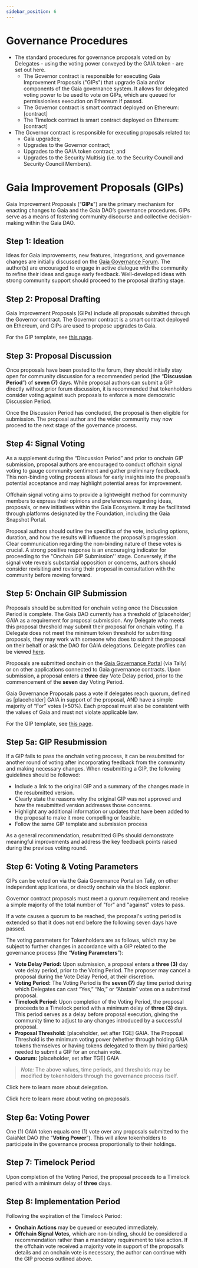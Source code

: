 ```yaml
---
sidebar_position: 6
---
```


# Governance Procedures
* The standard procedures for governance proposals voted on by Delegates - using the voting power conveyed by the GAIA token - are set out here.
  * The Governor contract is responsible for executing Gaia Improvement Proposals ("GIPs") that upgrade Gaia and/or components of the Gaia governance system. It allows for delegated voting power to be used to vote on GIPs, which are queued for permissionless execution on Ethereum if passed.
  * The Governor contract is smart contract deployed on Ethereum: [contract]
  * The Timelock contract is smart contract deployed on Ethereum: [contract]
* The Governor contract is responsible for executing proposals related to:
  * Gaia upgrades;
  * Upgrades to the Governor contract;
  * Upgrades to the GAIA token contract; and
  * Upgrades to the Security Multisig (i.e. to the Security Council and Security Council Members).

# Gaia Improvement Proposals (GIPs) 
Gaia Improvement Proposals (“**GIPs**") are the primary mechanism for enacting changes to Gaia and the Gaia DAO’s governance procedures. GIPs serve as a means of fostering community discourse and collective decision-making within the Gaia DAO. 

## Step 1: Ideation
Ideas for Gaia improvements, new features, integrations, and governance changes are initially discussed on the [Gaia Governance Forum](https://gov.gaianet.foundation/). The author(s) are encouraged to engage in active dialogue with the community to refine their ideas and gauge early feedback. Well-developed ideas with strong community support should proceed to the proposal drafting stage.

## Step 2: Proposal Drafting
Gaia Improvement Proposals (GIPs) include all proposals submitted through the Governor contract. The Governor contract is a smart contract deployed on Ethereum, and GIPs are used to propose upgrades to Gaia. 

For the GIP template, see [this page](https://gov.gaianet.foundation/t/gip-template/23).

## Step 3: Proposal Discussion
Once proposals have been posted to the forum, they should initially stay open for community discussion for a recommended period (the “**Discussion Period**”) of **seven (7)** days. While proposal authors can submit a GIP directly without prior forum discussion, it is recommended that tokenholders consider voting against such proposals to enforce a more democratic Discussion Period. 

Once the Discussion Period has concluded, the proposal is then eligible for submission. The proposal author and the wider community may now proceed to the next stage of the governance process.

## Step 4: Signal Voting
As a supplement during the “Discussion Period” and prior to onchain GIP submission, proposal authors are encouraged to conduct offchain signal voting to gauge community sentiment and gather preliminary feedback. This non-binding voting process allows for early insights into the proposal’s potential acceptance and may highlight potential areas for improvement.

Offchain signal voting aims to provide a lightweight method for community members to express their opinions and preferences regarding ideas, proposals, or new initiatives within the Gaia Ecosystem. It may be facilitated through platforms designated by the Foundation, including the Gaia Snapshot Portal.

Proposal authors should outline the specifics of the vote, including options, duration, and how the results will influence the proposal’s progression. Clear communication regarding the non-binding nature of these votes is crucial. A strong positive response is an encouraging indicator for proceeding to the "Onchain GIP Submission'' stage. Conversely, if the signal vote reveals substantial opposition or concerns, authors should consider revisiting and revising their proposal in consultation with the community before moving forward.

## Step 5: Onchain GIP Submission
Proposals should be submitted for onchain voting once the Discussion Period is complete. The Gaia DAO currently has a threshold of [placeholder] GAIA as a requirement for proposal submission. Any Delegate who meets this proposal threshold may submit their proposal for onchain voting. If a Delegate does not meet the minimum token threshold for submitting proposals, they may work with someone who does to submit the proposal on their behalf or ask the DAO for GAIA delegations. Delegate profiles can be viewed [here](https://www.tally.xyz/gov/gaianet/delegates).

Proposals are submitted onchain on the [Gaia Governance Portal](https://www.tally.xyz/gov/gaianet) (via Tally) or on other applications connected to Gaia governance contracts. Upon submission, a proposal enters a **three** day Vote Delay period, prior to the commencement of the **seven** day Voting Period.

Gaia Governance Proposals pass a vote if delegates reach quorum, defined as [placeholder] GAIA in support of the proposal, AND have a simple majority of “For” votes (>50%). Each proposal must also be consistent with the values of Gaia and must not violate applicable law. 

For the GIP template, see [this page](https://gov.gaianet.foundation/t/gip-template/23).

## Step 5a: GIP Resubmission
If a GIP fails to pass the onchain voting process, it can be resubmitted for another round of voting after incorporating feedback from the community and making necessary changes. When resubmitting a GIP, the following guidelines should be followed:

* Include a link to the original GIP and a summary of the changes made in the resubmitted version.
* Clearly state the reasons why the original GIP was not approved and how the resubmitted version addresses those concerns.
* Highlight any additional information or updates that have been added to the proposal to make it more compelling or feasible.
* Follow the same GIP template and submission process 

As a general recommendation, resubmitted GIPs should demonstrate meaningful improvements and address the key feedback points raised during the previous voting round.

## Step 6: Voting & Voting Parameters
GIPs can be voted on via the Gaia Governance Portal on Tally, on other independent applications, or directly onchain via the block explorer. 

Governor contract proposals must meet a quorum requirement and receive a simple majority of the total number of "for" and "against" votes  to pass.

If a vote causes a quorum to be reached, the proposal's voting period is extended so that it does not end before the following seven days have passed.

The voting parameters for Tokenholders are as follows, which may be subject to further changes in accordance with a GIP related to the governance process (the “**Voting Parameters**”):

* **Vote Delay Period:** Upon submission, a proposal enters a **three (3)** day vote delay period, prior to the Voting Period. The proposer may cancel a proposal during the Vote Delay Period, at their discretion.
* **Voting Period:** The Voting Period is the **seven (7)** day time period during which Delegates can cast “Yes,” “No,” or “Abstain” votes on a submitted proposal.
* **Timelock Period:** Upon completion of the Voting Period, the proposal proceeds to a Timelock period with a minimum delay of **three (3)** days. This period serves as a delay before proposal execution, giving the community time to adjust to any changes introduced by a successful proposal.
* **Proposal Threshold:** [placeholder, set after TGE] GAIA. The Proposal Threshold is the minimum voting power (whether through holding GAIA tokens themselves or having tokens delegated to them by third parties) needed to submit a GIP for an onchain vote.
* **Quorum:** [placeholder, set after TGE] GAIA

> _Note:_ The above values, time periods, and thresholds may be modified by tokenholders through the governance process itself.

Click here to learn more about delegation.

Click here to learn more about voting on proposals.

## Step 6a: Voting Power
One (1) GAIA token equals one (1) vote over any proposals submitted to the GaiaNet DAO (the “**Voting Power**”). This will allow tokenholders to participate in the governance process proportionally to their holdings.

## Step 7: Timelock Period
Upon completion of the Voting Period, the proposal proceeds to a Timelock period with a minimum delay of **three** days.

## Step 8: Implementation Period
Following the expiration of the Timelock Period:

* **Onchain Actions** may be queued or executed immediately. 
* **Offchain Signal Votes,** which are non-binding, should be considered a recommendation rather than a mandatory requirement to take action. If the offchain vote received a majority vote in support of the proposal’s details and an onchain vote is necessary, the author can continue with the GIP process outlined above. 
